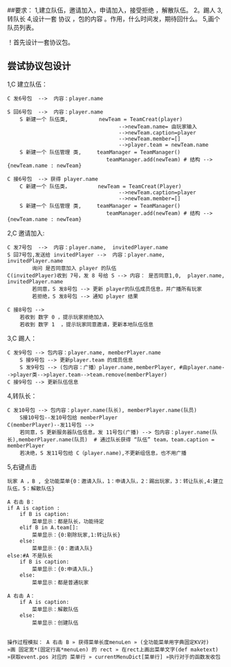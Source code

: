 ##要求：
1,建立队伍，邀请加入，申请加入，接受拒绝 ，解散队伍。
2。踢人
3,转队长
4,设计一套 协议  ，包的内容 。作用，什么时间发，期待回什么。
5,画个队员列表。

！首先设计一套协议包。

## 尝试协议包设计
1,C 建立队伍：


    C 发6号包  -->  内容：player.name

    S 回6号包  -->  内容：player.name
        S 新建一个 队伍类,          newTeam = TeamCreat(player)
                                        -->newTeam.name= 由玩家输入
                                        -->newTeam.caption=player
                                        -->newTeam.member=[]
                                        -->player.team = newTeam.name
        S 新建一个 队伍管理 类,     teamManager = TeamManager()
                                    teamManager.add(newTeam) # 结构 --> {newTeam.name : newTeam}

    C 接6号包  --> 获得 player.name
        C 新建一个 队伍类，         newTeam = TeamCreat(Player)
                                        -->newTeam.caption=player
                                        -->newTeam.member=[]
        S 新建一个 队伍管理 类,     teamManager = TeamManager()
                                    teamManager.add(newTeam) # 结构 --> {newTeam.name : newTeam}
2,C 邀请加入:


    C 发7号包  -->  内容：player.name,  invitedPlayer.name
    S 回7号包,发送给 invitedPlayer -->  内容：player.name,  invitedPlayer.name
            询问 是否同意加入 player 的队伍
    C(invitedPlayer)收到 7号，发 8 号给 S --> 内容： 是否同意1,0,  player.name, invitedPlayer.name
            若同意，S 发8号包 --> 更新 player的队伍成员信息，并广播所有玩家
            若拒绝，S 发8号包 --> 通知 player 结果

    C 接8号包 -->
        若收到 数字 0 ，提示玩家拒绝加入
        若收到 数字 1  ，提示玩家同意邀请，更新本地队伍信息

3,C 踢人：


    C 发9号包 --> 包内容：player.name, memberPlayer.name
        S 接9号包 --> 更新player.team 的成员信息
        S 发9号包 --> (包内容：广播）player.name,memberPlayer, #由player.name-->player类-->player.team-->team.remove(memberPlayer)
    C 接9号包 --> 更新队伍信息

4,转队长：


    C 发10号包 --> 包内容：player.name(队长), memberPlayer.name(队员)
        S接10号包--发10号包给 memberPlayer
    C(memberPlayer)--发11号包 -->
        若同意，S 更新服务器队伍信息，发 11号包(广播) --> 包内容：player.name(队长),memberPlayer.name(队员)  # 通过队长获得 “队伍” team，team.caption = memberPlayer
        若决绝，S 发11号包给 C（player.name),不更新组信息，也不用广播

5,右键点击

    玩家 A ，B , 全功能菜单{0：邀请入队，1：申请入队，2：踢出玩家，3：转让队长,4:建立队伍，5：解散队伍}

    A 右击 B：
    if A is caption :
        if B is caption:
            菜单显示：都是队长，功能待定
        elif B in A.team[]:
            菜单显示：{0:剔除玩家,1:转让队长}
        else:
            菜单显示：{0：邀请入队}
    else:#A 不是队长
        if B is caption:
            菜单显示：{0:申请入队，}
        else:
            菜单显示：都是普通玩家

    A 右击 A：
        if A is caption:
            菜单显示：解散队伍
        else:
            菜单显示：创建队伍


    操作过程模拟： A 右击 B » 获得菜单长度menuLen » (全功能菜单用字典固定KV对)
    »画 固定宽*(固定行高*menuLen) 的 rect » 在rect上画出菜单文字(def maketext) 
    »获取event.pos 对应的 菜单行 » currentMenuDict[菜单行] »执行对于的函数发收包







